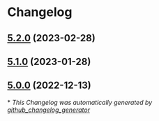 # Changelog

## [5.2.0](https://github.com/nmadesh20/terraform-azurerm-network/tree/5.2.0) (2023-02-28)

## [5.1.0](https://github.com/nmadesh20/terraform-azurerm-network/tree/5.1.0) (2023-01-28)

## [5.0.0](https://github.com/nmadesh20/terraform-azurerm-network/tree/5.0.0) (2022-12-13)



\* *This Changelog was automatically generated by [github_changelog_generator](https://github.com/github-changelog-generator/github-changelog-generator)*
